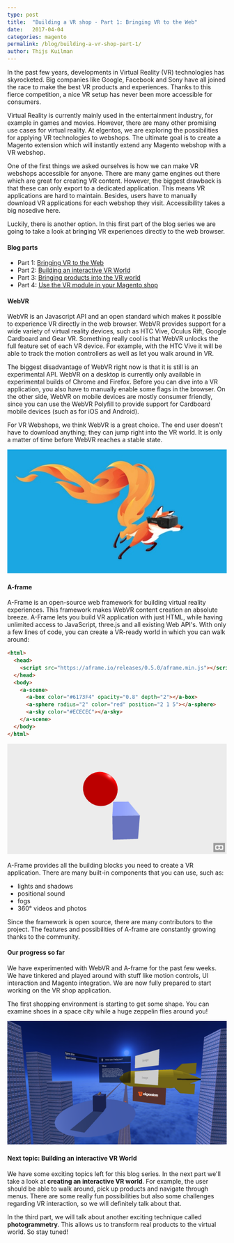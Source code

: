 ```yaml
---
type: post
title:  "Building a VR shop - Part 1: Bringing VR to the Web"
date:   2017-04-04
categories: magento
permalink: /blog/building-a-vr-shop-part-1/
author: Thijs Kuilman
---
```


In the past few years, developments in Virtual Reality (VR) technologies has skyrocketed. Big companies like Google, Facebook and Sony have all joined the race to make the best VR products and experiences. Thanks to this fierce competition, a nice VR setup has never been more accessible for consumers. 

Virtual Reality is currently mainly used in the entertainment industry, for example in games and movies. However, there are many other promising use cases for virtual reality. At elgentos, we are exploring the possibilities for applying VR technologies to webshops. The ultimate goal is to create a Magento extension which will instantly extend any Magento webshop with a VR webshop.

One of the first things we asked ourselves is how we can make VR webshops accessible for anyone. There are many game engines out there which are great for creating VR content. However, the biggest drawback is that these can only export to a dedicated application. This means VR applications are hard to maintain. Besides, users have to manually download VR applications for each webshop they visit. Accessibility takes a big nosedive here.

Luckily, there is another option. In this first part of the blog series we are going to take a look at bringing VR experiences directly to the web browser.

#### Blog parts
* Part 1: [Bringing VR to the Web](/blog/building-a-vr-shop-part-1/)
* Part 2: [Building an interactive VR World](/blog/building-a-vr-shop-part-2/)
* Part 3: [Bringing products into the VR world](/blog/building-a-vr-shop-part-3/)
* Part 4: [Use the VR module in your Magento shop](/blog/building-a-vr-shop-part-4/)

#### WebVR
WebVR is an Javascript API and an open standard which makes it possible to experience VR directly in the web browser. WebVR provides support for a wide variety of virtual reality devices, such as HTC Vive, Oculus Rift, Google Cardboard and Gear VR. Something really cool is that WebVR unlocks the full feature set of each VR device. For example, with the HTC Vive it will be able to track the motion controllers as well as let you walk around in VR.

The biggest disadvantage of WebVR right now is that it is still is an experimental API. WebVR on a desktop is currently only available in experimental builds of Chrome and Firefox. Before you can dive into a VR application, you also have to manually enable some flags in the browser. On the other side, WebVR on mobile devices are mostly consumer friendly, since you can use the WebVR Polyfill to provide support for Cardboard mobile devices (such as for iOS and Android).

For VR Webshops, we think WebVR is a great choice. The end user doesn't have to download anything; they can jump right into the VR world. It is only a matter of time before WebVR reaches a stable state.

!['Web VR'](../../assets/images/blogs/vrshop/webvr.jpg)

#### A-frame
A-Frame is an open-source web framework for building virtual reality experiences. This framework makes WebVR content creation an absolute breeze. A-Frame lets you build VR application with just HTML, while having unlimited access to JavaScript, three.js and all existing Web API's. With only a few lines of code, you can create a VR-ready world in which you can walk around:


```html
<html>
  <head>
    <script src="https://aframe.io/releases/0.5.0/aframe.min.js"></script>
  </head>
  <body>
    <a-scene>
      <a-box color="#6173F4" opacity="0.8" depth="2"></a-box>
      <a-sphere radius="2" color="red" position="2 1 5"></a-sphere>
      <a-sky color="#ECECEC"></a-sky>
    </a-scene>
  </body>
</html>
```

!['A-Frame example'](../../assets/images/blogs/vrshop/aframe-example.png)

A-Frame provides all the building blocks you need to create a VR application. There are many built-in components that you can use, such as:

* lights and shadows
* positional sound
* fogs
* 360° videos and photos

Since the framework is open source, there are many contributors to the project. The features and possibilities of A-frame are constantly growing thanks to the community.

#### Our progress so far
We have experimented with WebVR and A-frame for the past few weeks. We have tinkered and played around with stuff like motion controls, UI interaction and Magento integration. We are now fully prepared to start working on the VR shop application.

The first shopping environment is starting to get some shape. You can examine shoes in a space city while a huge zeppelin flies around you!

!['VR Shop Wip'](../../assets/images/blogs/vrshop/vrshop-wip.png)

#### Next topic: Building an interactive VR World
We have some exciting topics left for this blog series. In the next part we'll take a look at **creating an interactive VR world**. For example, the user should be able to walk around, pick up products and navigate through menus. There are some really fun possibilities but also some challenges regarding VR interaction, so we will definitely talk about that.

In the third part, we will talk about another exciting technique called **photogrammetry**. This allows us to transform real products to the virtual world. So stay tuned!
